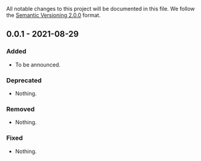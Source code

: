 All notable changes to this project will be documented in this file.
We follow the [Semantic Versioning 2.0.0](http://semver.org/) format.


## 0.0.1 - 2021-08-29

### Added
- To be announced.

### Deprecated
- Nothing.

### Removed
- Nothing.

### Fixed
- Nothing.
